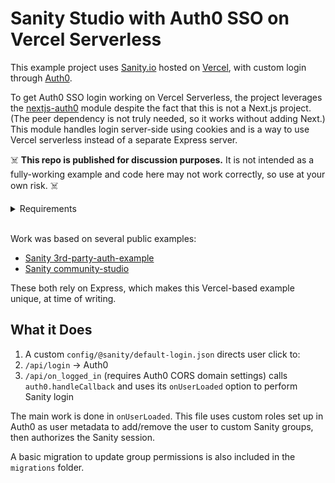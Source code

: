 # Sanity Studio with Auth0 SSO on Vercel Serverless

This example project uses [Sanity.io](https://www.sanity.io/docs/) hosted on [Vercel](https://vercel.com/docs), with custom login through [Auth0](https://auth0.com/docs/api/).

To get Auth0 SSO login working on Vercel Serverless, the project leverages the [nextjs-auth0](https://github.com/auth0/nextjs-auth0) module despite the fact that this is not a Next.js project. (The peer dependency is not truly needed, so it works without adding Next.) This module handles login server-side using cookies and is a way to use Vercel serverless instead of a separate Express server.

:skull_and_crossbones: **This repo is published for discussion purposes.** It is not intended as a fully-working example and code here may not work correctly, so use at your own risk. :skull_and_crossbones:

<details><summary>Requirements</summary>

- a linked Sanity project
- a linked Vercel hosting project, plus signing in and deploying to vercel
- an Auth0 tenant set up for email/pw SSO login, and a user added to it
- correct CORS settings in Sanity, Vercel and Auth0
- a .env file like .env.example here, to run locally - later variables would be set in Vercel
- project is run locally using `yarn start:vercel` which uses port 8000
</details>
<br/>

Work was based on several public examples:

- [Sanity 3rd-party-auth-example](https://github.com/sanity-io/3rd-party-auth-example)
- [Sanity community-studio](https://github.com/sanity-io/community-studio)

These both rely on Express, which makes this Vercel-based example unique, at time of writing.

## What it Does

1. A custom `config/@sanity/default-login.json` directs user click to:
2. `/api/login` -> Auth0
3. `/api/on_logged_in` (requires Auth0 CORS domain settings) calls `auth0.handleCallback` and uses its `onUserLoaded` option to perform Sanity login

The main work is done in `onUserLoaded`. This file uses custom roles set up in Auth0 as user metadata to add/remove the user to custom Sanity groups, then authorizes the Sanity session.

A basic migration to update group permissions is also included in the `migrations` folder.
